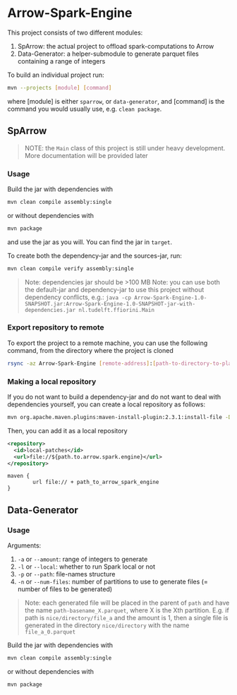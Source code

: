 # Arrow-Spark-Engine
This project consists of two different modules:
1. SpArrow: the actual project to offload spark-computations to Arrow
2. Data-Generator: a helper-submodule to generate parquet files containing a range of integers

To build an individual project run:
```bash
mvn --projects [module] [command]
```
where [module] is either `sparrow`, or `data-generator`,
and [command] is the command you would usually use, e.g. `clean package`.

## SpArrow
> NOTE: the `Main` class of this project is still under heavy development. More documentation will be provided later

### Usage
Build the jar with dependencies with
```bash
mvn clean compile assembly:single
```
or without dependencies with
```bash
mvn package
```
and use the jar as you will. You can find the jar in `target`.

To create both the dependency-jar and the sources-jar, run:
```bash
mvn clean compile verify assembly:single
```
>Note: dependencies jar should be >100 MB
>Note: you can use both the default-jar and dependency-jar to use this project without dependency conflicts, e.g.:
> `java -cp Arrow-Spark-Engine-1.0-SNAPSHOT.jar:Arrow-Spark-Engine-1.0-SNAPSHOT-jar-with-dependencies.jar nl.tudelft.ffiorini.Main`

### Export repository to remote
To export the project to a remote machine, you can use the following command, from the directory where the project is cloned
```bash
rsync -az Arrow-Spark-Engine [remote-address]:[path-to-directory-to-place-project-directory]/ --filter=':- .gitignore' --exclude='Arrow-Spark-Engine/.git'
```

### Making a local repository
If you do not want to build a dependency-jar and do not want to deal with dependencies yourself,
you can create a local repository as follows:
```bash 
mvn org.apache.maven.plugins:maven-install-plugin:2.3.1:install-file -Dfile=target/Arrow-Spark-Engine-1.0-SNAPSHOT.jar -DgroupId=nl.tudelft.abs.ffiorini -DartifactId=Arrow-Spark-Engine -Dversion=1.0-SNAPSHOT -Dpackaging=jar -DlocalRepositoryPath=.
```
Then, you can add it as a local repository
```xml
<repository>
  <id>local-patches</id>
  <url>file://${path.to.arrow.spark.engine}</url>
</repository>
```

```gradle.build
maven {
        url file:// + path_to_arrow_spark_engine
}
```

## Data-Generator

### Usage
Arguments:
1. `-a` or `--amount`: range of integers to generate
2. `-l` or `--local`: whether to run Spark local or not
3. `-p` or `--path`: file-names structure
4. `-n` or `--num-files`: number of partitions to use to generate files (= number of files to be generated)

>Note: each generated file will be placed in the parent of `path` and have the name `path-basename_X.parquet`, 
> where X is the Xth partition. E.g. if path is `nice/directory/file_a` and the amount is 1, then a single 
> file is generated in the directory `nice/directory` with the name `file_a_0.parquet`

Build the jar with dependencies with
```bash
mvn clean compile assembly:single
```
or without dependencies with
```bash
mvn package
```



